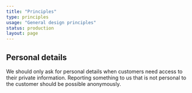 ```yaml
---
title: "Principles"
type: principles
usage: "General design principles"
status: production
layout: page
---
```


## Personal details

We should only ask for personal details when customers need access to their private information. Reporting something to us that is not personal to the customer should be possible anonymously. 